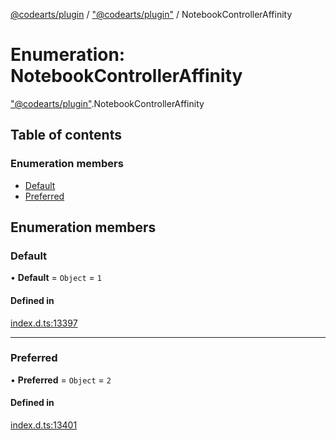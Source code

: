 [@codearts/plugin](../README.md) / ["@codearts/plugin"](../modules/_codearts_plugin_.md) / NotebookControllerAffinity

# Enumeration: NotebookControllerAffinity

["@codearts/plugin"](../modules/_codearts_plugin_.md).NotebookControllerAffinity

## Table of contents

### Enumeration members

- [Default](codearts_plugin_.NotebookControllerAffinity.md#default)
- [Preferred](codearts_plugin_.NotebookControllerAffinity.md#preferred)

## Enumeration members

### Default

• **Default** = `Object` = `1`

#### Defined in

[index.d.ts:13397](https://github.com/huaweicloud/cloudide-plugin-api/blob/203b986/index.d.ts#L13397)

___

### Preferred

• **Preferred** = `Object` = `2`

#### Defined in

[index.d.ts:13401](https://github.com/huaweicloud/cloudide-plugin-api/blob/203b986/index.d.ts#L13401)
